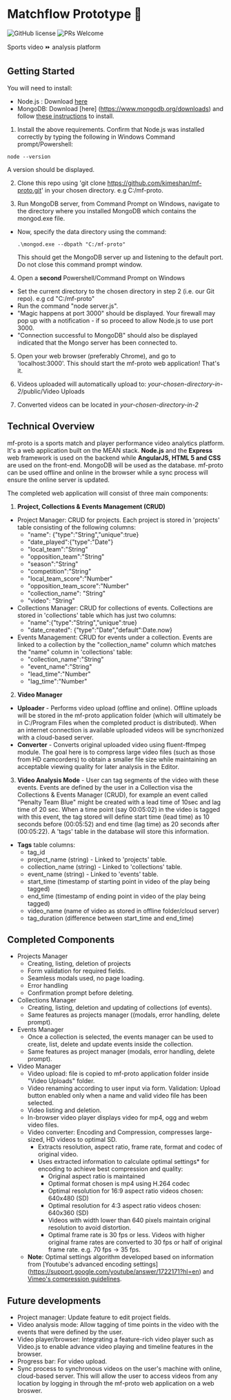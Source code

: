 # Matchflow Prototype 🏉

 ![GitHub license](https://img.shields.io/badge/license-MIT-blue.svg)
 ![PRs Welcome](https://img.shields.io/badge/PRs-welcome-brightgreen.svg)
 
Sports video ⏩ analysis platform

## Getting Started

You will need to install:
* Node.js : Download [here](https://nodejs.org/download/)
* MongoDB: Download [here] (https://www.mongodb.org/downloads) and follow [these instructions](http://docs.mongodb.org/manual/tutorial/install-mongodb-on-windows) to install.

1. Install the above requirements. Confirm that Node.js was installed correctly by typing the following in Windows Command prompt/Powershell:
  ```
  node --version
  ```
  A version should be displayed.
  
2. Clone this repo using 'git clone https://github.com/kimeshan/mf-proto.git' in your chosen directory. e.g C:/mf-proto.

3. Run MongoDB server, from Command Prompt on Windows, navigate to the directory where you installed MongoDB which contains the mongod.exe file.
  - Now, specify the data directory using the command:
     ```
     .\mongod.exe --dbpath "C:/mf-proto"
     ```
     This should get the MongoDB server up and listening to the default port. Do not close this command prompt window.
     
4. Open a **second** Powershell/Command Prompt on Windows
  - Set the current directory to the chosen directory in step 2 (i.e. our Git repo). e.g cd "C:/mf-proto"
  - Run the command "node server.js". 
  - "Magic happens at port 3000" should be displayed. Your firewall may pop up with a notification - if so proceed to allow Node.js to use port 3000.
  - "Connection successful to MongoDB" should also be displayed indicated that the Mongo server has been connected to.
  
5. Open your web browser (preferably Chrome), and go to 'localhost:3000'. This should start the mf-proto web application! That's it.

6. Videos uploaded will automatically upload to: *your-chosen-directory-in-2*/public/Video Uploads

7. Converted videos can be located in *your-chosen-directory-in-2*


## Technical Overview
mf-proto is a sports match and player performance video analytics platform. It's a web application built on the MEAN stack. **Node.js** and the **Express** web framework is used on the backend while **AngularJS, HTML 5 and CSS** are used on the front-end. MongoDB will be used as the database. mf-proto can be used offline and online in the browser while a sync process will ensure the online server is updated.

The completed web application will consist of three main components:
 1. **Project, Collections & Events Management (CRUD)**
  - Project Manager: CRUD for projects. Each project is stored in 'projects' table consisting of the following columns:
     - "name": {"type":"String","unique":true}
     - "date_played":{"type":"Date"}
     - "local_team":"String"
     - "opposition_team":"String"
     - "season":"String"
     - "competition":"String"
     - "local_team_score":"Number"
     - "opposition_team_score":"Number"
     - "collection_name": "String"
     - "video": "String"
  - Collections Manager: CRUD for collections of events. Collections are stored in 'collections' table which has just two columns:
     -	"name":{"type":"String","unique":true}
     -	"date_created": {"type":"Date","default":Date.now}
  - Events Management: CRUD for events under a collection. Events are linked to a collection by the "collection_name" column which matches the "name" column in 'collections' table:
     - "collection_name":"String"
     - "event_name":"String"
     - "lead_time":"Number"
     - "lag_time":"Number"
 2. **Video Manager**
  - **Uploader** - Performs video upload (offline and online). Offline uploads will be stored in the mf-proto application folder (which will ultimately be in C:/Program Files when the completed product is distributed). When an internet connection is available uploaded videos will be syncrhonized with a cloud-based server.
  - **Converter** - Converts original uploaded video using fluent-ffmpeg module. The goal here is to compress large video files (such as those from HD camcorders) to obtain a smaller file size while maintaining an acceptable viewing quality for later analysis in the Editor. 
 3. **Video Analysis Mode** - User can tag segments of the video with these events. Events are defined by the user in a Collection visa the Collections & Events Manager (CRUD), for example an event called "Penalty Team Blue" might be created with a lead time of 10sec and lag time of 20 sec. When a time point (say 00:05:02) in the video is tagged with this event, the tag stored will define start time (lead time) as 10 seconds before (00:05:52) and end time (lag time) as 20 seconds after (00:05:22). A 'tags' table in the database will store this information.
  - **Tags** table columns:
     - tag_id
     - project_name (string) - Linked to 'projects' table.
     - collection_name (string) - Linked to 'collections' table.
     - event_name (string) - Linked to 'events' table.
     - start_time (timestamp of starting point in video of the play being tagged)
     - end_time (timestamp of ending point in video of the play being tagged)
     - video_name (name of video as stored in offline folder/cloud server)
     - tag_duration (difference between start_time and end_time)

## Completed Components
- Projects Manager
  - Creating, listing, deletion of projects
  - Form validation for required fields.
  - Seamless modals used, no page loading.
  - Error handling
  - Confirmation prompt before deleting.
- Collections Manager 
  - Creating, listing, deletion and updating of collections (of events).
  - Same features as projects manager ((modals, error handling, delete prompt).
- Events Manager 
  -  Once a collection is selected, the events manager can be used to create, list, delete and update events inside the collection.
  -  Same features as project manager (modals, error handling, delete prompt).
- Video Manager
  - Video upload: file is copied to mf-proto application folder inside "Video Uploads" folder.
  - Video renaming according to user input via form. Validation: Upload button enabled only when a name and valid video file has been selected.
  - Video listing and deletion.
  - In-browser video player displays video for mp4, ogg and webm video files.
  - Video converter: Encoding and Compression, compresses large-sized, HD videos to optimal SD.
    - Extracts resolution, aspect ratio, frame rate, format and codec of original video.
    - Uses extracted information to calculate optimal settings* for encoding to achieve best compression and quality:
       - Original aspect ratio is maintained
       - Optimal format  chosen is mp4 using H.264 codec
       - Optimal resolution for 16:9 aspect ratio videos chosen: 640x480 (SD)
       - Optimal resolution for 4:3 aspect ratio videos chosen: 640x360 (SD)
       - Videos with width lower than 640 pixels maintain original resolution to avoid distortion.
       - Optimal frame rate is 30 fps or less. Videos with higher original frame rates are converted to 30 fps or half of original frame rate. e.g. 70 fps -> 35 fps.
  - **Note**: Optimal settings algorithm developed based on information from [Youtube's advanced encoding settings] (https://support.google.com/youtube/answer/1722171?hl=en) and [Vimeo's compression guidelines](https://vimeo.com/help/compression).

## Future developments
- Project manager: Update feature to edit project fields.
- Video analysis mode: Allow tagging of time points in the video with the events that were defined by the user.
- Video player/browser: Integrating a feature-rich video player such as Video.js to enable advance video playing and timeline features in the browser.
- Progress bar: For video upload.
- Sync process to synchronous videos on the user's machine with online, cloud-based server. This will allow the user to access videos from any location by logging in through the mf-proto web application on a web broswer.
